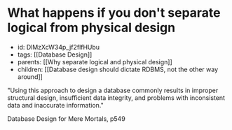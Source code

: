 # What happens if you don't separate logical from physical design
* id: DlMzXcW34p_jf2flfHUbu
* tags: [[Database Design]]
* parents: [[Why separate logical and physical design]]
* children: [[Database design should dictate RDBMS, not the other way around]]

"Using this approach to design a database commonly results in improper structural design, insufficient data integrity, and problems with inconsistent data and inaccurate information."

Database Design for Mere Mortals, p549